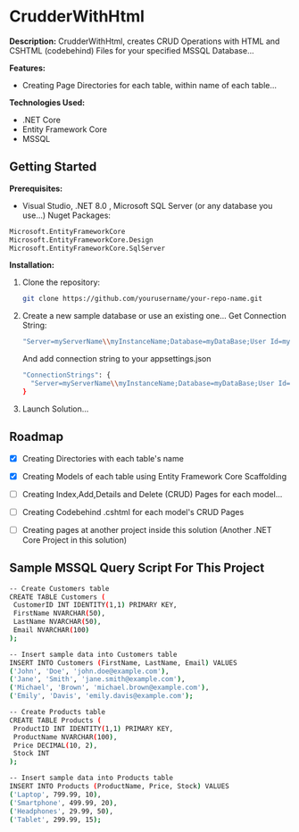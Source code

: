 # CrudderWithHtml

**Description:**
CrudderWithHtml, creates CRUD Operations with HTML and CSHTML (codebehind) Files for your specified MSSQL Database... 

**Features:**
- Creating Page Directories for each table, within name of each table... 

**Technologies Used:**
- .NET Core
- Entity Framework Core
- MSSQL


## Getting Started

**Prerequisites:**
- Visual Studio, .NET 8.0 , Microsoft SQL Server (or any database you use...)
Nuget Packages:
```sh
Microsoft.EntityFrameworkCore
Microsoft.EntityFrameworkCore.Design
Microsoft.EntityFrameworkCore.SqlServer
```
**Installation:**
1. Clone the repository:
   ```bash
   git clone https://github.com/yourusername/your-repo-name.git

2. Create a new sample database or use an existing one... Get Connection String:
   ```sh
   "Server=myServerName\\myInstanceName;Database=myDataBase;User Id=myUsername;Password=myPassword;"
   ```
   And add connection string to your appsettings.json
   ```sh
   "ConnectionStrings": {
     "Server=myServerName\\myInstanceName;Database=myDataBase;User Id=myUsername;Password=myPassword;"
   }
   ```
3. Launch Solution...

## Roadmap

- [x] Creating Directories with each table's name 
- [x] Creating Models of each table using Entity Framework Core Scaffolding
- [ ] Creating Index,Add,Details and Delete (CRUD) Pages for each model...
- [ ] Creating Codebehind .cshtml for each model's CRUD Pages
- [ ] Creating pages at another project inside this solution (Another .NET Core Project in this solution)
   

## Sample MSSQL Query Script For This Project 
   ```sh
   -- Create Customers table
CREATE TABLE Customers (
    CustomerID INT IDENTITY(1,1) PRIMARY KEY,
    FirstName NVARCHAR(50),
    LastName NVARCHAR(50),
    Email NVARCHAR(100)
);

-- Insert sample data into Customers table
INSERT INTO Customers (FirstName, LastName, Email) VALUES
('John', 'Doe', 'john.doe@example.com'),
('Jane', 'Smith', 'jane.smith@example.com'),
('Michael', 'Brown', 'michael.brown@example.com'),
('Emily', 'Davis', 'emily.davis@example.com');

-- Create Products table
CREATE TABLE Products (
    ProductID INT IDENTITY(1,1) PRIMARY KEY,
    ProductName NVARCHAR(100),
    Price DECIMAL(10, 2),
    Stock INT
);

-- Insert sample data into Products table
INSERT INTO Products (ProductName, Price, Stock) VALUES
('Laptop', 799.99, 10),
('Smartphone', 499.99, 20),
('Headphones', 29.99, 50),
('Tablet', 299.99, 15);

   ```
